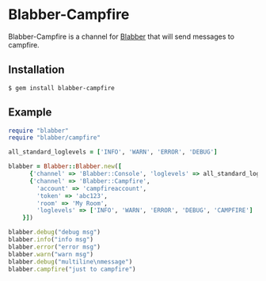 Blabber-Campfire
===

Blabber-Campfire is a channel for [Blabber](https://github.com/ppicazo/blabber) that will send messages to campfire.

## Installation

```
$ gem install blabber-campfire
```

## Example

```ruby
require "blabber"
require "blabber/campfire"

all_standard_loglevels = ['INFO', 'WARN', 'ERROR', 'DEBUG']

blabber = Blabber::Blabber.new([
      {'channel' => 'Blabber::Console', 'loglevels' => all_standard_loglevels},
      {'channel' => 'Blabber::Campfire', 
        'account' => 'campfireaccount', 
        'token' => 'abc123', 
        'room' => 'My Room',
        'loglevels' => ['INFO', 'WARN', 'ERROR', 'DEBUG', 'CAMPFIRE']
    }])

blabber.debug("debug msg")
blabber.info("info msg")
blabber.error("error msg")
blabber.warn("warn msg")
blabber.debug("multiline\nmessage")
blabber.campfire("just to campfire")
```

